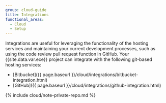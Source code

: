 ```yaml
---
group: cloud-guide
title: Integrations
functional_areas:
  - Cloud
  - Setup
---
```


Integrations are useful for leveraging the functionality of the hosting services and maintaining your current development processes, such as using the code review pull request function in GitHub. Your {{site.data.var.ece}}  project can integrate with the following git-based hosting services:

-  [Bitbucket]({{ page.baseurl }}/cloud/integrations/bitbucket-integration.html)
-  [GitHub]({{ page.baseurl }}/cloud/integrations/github-integration.html)
<!-- -  [GitLab]({{ page.baseurl }}/cloud/integrations/gitlab-integration.html) -->

{% include cloud/note-private-repo.md %}